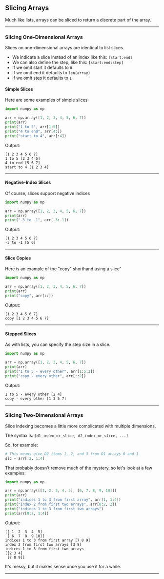 ## Slicing Arrays

Much like lists, arrays can be sliced to return a discrete part of the
array.

---

### Slicing One-Dimensional Arrays

Slices on one-dimensional arrays are identical to list slices.

* We indicate a slice instead of an index like this: `[start:end]`
* We can also define the step, like this: `[start:end:step]`
* If we omit start it defaults to `0`
* If we omit end it defaults to `len(array)`
* If we omit step it defaults to `1`

#### Simple Slices

Here are some examples of simple slices

```python
import numpy as np

arr = np.array([1, 2, 3, 4, 5, 6, 7])
print(arr)
print("1 to 5", arr[1:5])
print("4 to end", arr[4:])
print("start to 4", arr[:4])
```

Output:

```
[1 2 3 4 5 6 7]
1 to 5 [2 3 4 5]
4 to end [5 6 7]
start to 4 [1 2 3 4]
```

---

#### Negative-Index Slices

Of course, slices support negative indices

```python
import numpy as np

arr = np.array([1, 2, 3, 4, 5, 6, 7])
print(arr)
print("-3 to -1", arr[-3:-1])
```

Output:

```
[1 2 3 4 5 6 7]
-3 to -1 [5 6]
```

---

#### Slice Copies

Here is an example of the "copy" shorthand using a slice"

```python
import numpy as np

arr = np.array([1, 2, 3, 4, 5, 6, 7])
print(arr)
print("copy", arr[::])
```

Output:

```
[1 2 3 4 5 6 7]
copy [1 2 3 4 5 6 7]
```

---

#### Stepped Slices

As with lists, you can specify the step size in a slice.

```python
import numpy as np

arr = np.array([1, 2, 3, 4, 5, 6, 7])
print(arr)
print("1 to 5 - every other", arr[1:5:2])
print("copy - every other", arr[::2])
```

Output:

```
1 to 5 - every other [2 4]
copy - every other [1 3 5 7]
```

---

### Slicing Two-Dimensional Arrays

Slice indexing becomes a little more complicated with multiple
dimensions.

The syntax is: `[d1_index_or_slice, d2_index_or_slice, ...]`

So, for example:

```python
# This means give D2 items 1, 2, and 3 from D1 arrays 0 and 1
slc = arr[:2, 1:4]
```

That probably doesn't remove much of the mystery, so let's look at a few
examples:

```python
import numpy as np

arr = np.array([[1, 2, 3, 4, 5], [6, 7, 8, 9, 10]])
print(arr)
print("indices 1 to 3 from first array", arr[1, 1:4])
print("index 2 from first two arrays", arr[0:2, 2])
print("indices 1 to 3 from first two arrays")
print(arr[0:2, 1:4])
```

Output:

```
[[ 1  2  3  4  5]
 [ 6  7  8  9 10]]
indices 1 to 3 from first array [7 8 9]
index 2 from first two arrays [3 8]
indices 1 to 3 from first two arrays
[[2 3 4]
 [7 8 9]]
```

It's messy, but it makes sense once you use it for a while.

---
